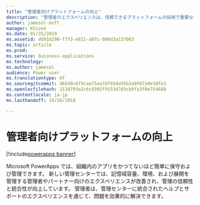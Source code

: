 ```yaml
---
title: "管理者向けプラットフォームの向上"
description: "管理者のエクスペリエンスは、信頼できるプラットフォームの採用で重要な鍵となります。"
author: jamesol-msft
manager: KVivek
ms.date: 01/25/2019
ms.assetid: dd91d290-f7f3-e811-a97c-000d3a137063
ms.topic: article
ms.prod: 
ms.service: business-applications
ms.technology: 
ms.author: jamesol
audience: Power user
ms.translationtype: HT
ms.sourcegitcommit: d65d9c6f9cae75ea7d7934a95b3a9f67a9e10fe3
ms.openlocfilehash: 3118793a2c6c9392f9153d7d3cb0fa3f0e754688
ms.contentlocale: ja-jp
ms.lasthandoff: 10/26/2018

---
```

# <a name="better-platform-for-administrators"></a>管理者向けプラットフォームの向上


[!include[powerapps banner](../includes/powerapps.md)]

Microsoft PowerApps では、組織内のアプリをかつてないほど簡単に保守および管理できます。 新しい管理センターでは、記憶域容量、環境、および展開を管理する管理者やパートナー向けのエクスペリエンスが改善され、管理の信頼性と統合性が向上しています。 管理者は、管理センターに統合されたヘルプとサポートのエクスペリエンスを通じて、問題を効果的に解決できます。
